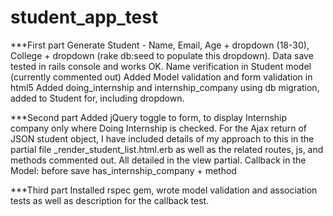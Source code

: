 # student_app_test

***First part
Generate Student - Name, Email, Age  + dropdown (18-30), College + dropdown (rake db:seed to populate this dropdown).
Data save tested in rails console and works OK.
Name verification in Student model (currently commented out)
Added Model validation and form validation in html5
Added doing_internship and internship_company using db migration, added to Student for, including dropdown.

***Second part
Added jQuery toggle to form, to display Internship company only where Doing Internship is checked.
For the Ajax return of JSON student object, I have included details of my approach to this in the partial file _render_student_list.html.erb as well as the related routes, js, and methods commented out.  All detailed in the view partial.
Callback in the Model: before save has_internship_company + method

***Third part
Installed rspec gem, wrote model validation and association tests as well as description for the callback test.

